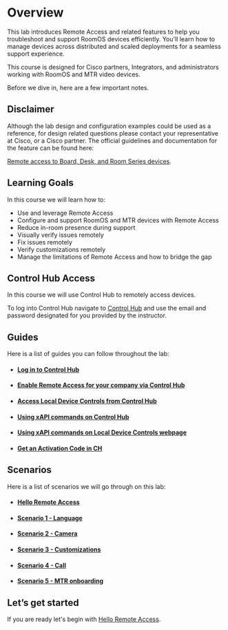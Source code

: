 # Overview

This lab introduces Remote Access and related features to help you troubleshoot and support RoomOS devices efficiently. You'll learn how to manage devices across distributed and scaled deployments for a seamless support experience.

This course is designed for Cisco partners, Integrators, and administrators working with RoomOS and MTR video devices.

Before we dive in, here are a few important notes.

## Disclaimer

Although the lab design and configuration examples could be used as a reference, for design related questions please contact your representative at Cisco, or a Cisco partner.
The official guidelines and documentation for the feature can be found here: 

[Remote access to Board, Desk, and Room Series devices](https://help.webex.com/en-us/article/gge81eb/Remote-access-to-Board,-Desk,-and-Room-Series-devices).

## Learning Goals

In this course we will learn how to:

- Use and leverage Remote Access
- Configure and support RoomOS and MTR devices with Remote Access
- Reduce in-room presence during support
- Visually verify issues remotely
- Fix issues remotely
- Verify customizations remotely
- Manage the limitations of Remote Access and how to bridge the gap




## Control Hub Access

In this course we will use Control Hub to remotely access devices.

To log into Control Hub navigate to [Control Hub](https://admin.webex.com) and use the email and password designated for you provided by the instructor.

## Guides

Here is a list of guides you can follow throughout the lab:

- #### [Log in to Control Hub](./guides.md#logging-into-CH)
- #### [Enable Remote Access for your company via Control Hub](./guides.md#enable-remote-access)
- #### [Access Local Device Controls from Control Hub](./guides.md#local-device-controls-from-CH)
- #### [Using xAPI commands on Control Hub](./guides.md#xapi-commands-on-CH)
- #### [Using xAPI commands on Local Device Controls webpage](./guides.md#xapi-commands-on-LocalDeviceControls)
- #### [Get an Activation Code in CH](./guides.md#get-activation-code)


## Scenarios

Here is a list of scenarios we will go through on this lab:

- #### [Hello Remote Access](./scenarios/helloRemoteAccess.md)
- #### [Scenario 1 - Language](./scenarios/languageScenario.md)
- #### [Scenario 2 - Camera](./scenarios/cameraScenario.md)
- #### [Scenario 3 - Customizations](./scenarios/customizationsScenario.md)
- #### [Scenario 4 - Call](./scenarios/callScenario.md)
- #### [Scenario 5 - MTR onboarding](./scenarios/MTROnBoardingFromCH.md)

## Let’s get started

If you are ready let's begin with [Hello Remote Access](./scenarios/helloRemoteAccess.md).
